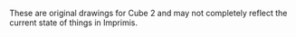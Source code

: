 These are original drawings for Cube 2 and may not completely reflect the current state of things in Imprimis.
